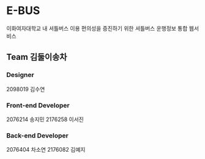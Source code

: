 # E-BUS
이화여자대학교 내 셔틀버스 이용 편의성을 증진하기 위한 셔틀버스 운행정보 통합 웹서비스

## Team 김둘이송차
### Designer
2098019 김수연

### Front-end Developer
2076214 송지민
2176258 이서진

### Back-end Developer
2076404 차소연
2176082 김예지 
